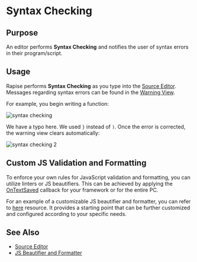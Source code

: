 # Syntax Checking

## Purpose

An editor performs **Syntax Checking** and notifies the user of syntax errors in their program/script.

## Usage

Rapise performs **Syntax Checking** as you type into the [Source Editor](source_editor.md). Messages regarding syntax errors can be found in the [Warning View](warning_view.md).

For example, you begin writing a function:

![syntax checking](./img/syntax_checking1.png)

We have a typo here. We used `}` instead of `)`. Once the error is corrected, the warning view clears automatically:

![syntax checking 2](./img/syntax_checking2.png)

## Custom JS Validation and Formatting

To enforce your own rules for JavaScript validation and formatting, you can utilize linters or JS beautifiers. This can be achieved by applying the [OnTextSaved](/Guide/source_editor#ontextsavedcmd) callback for your framework or for the entire PC.

For an example of a customizable JS beautifier and formatter, you can refer to [here](https://github.com/Inflectra/rapise-powerpack/tree/master/JSValidateAndBeautify) resource. It provides a starting point that can be further customized and configured according to your specific needs.

## See Also

- [Source Editor](source_editor.md)
- [JS Beautifier and Formatter](https://github.com/Inflectra/rapise-powerpack/tree/master/JSValidateAndBeautify)
